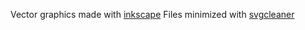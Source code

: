 Vector graphics made with [inkscape](https://inkscape.org/en/)
Files minimized with [svgcleaner](https://github.com/RazrFalcon/svgcleaner)
